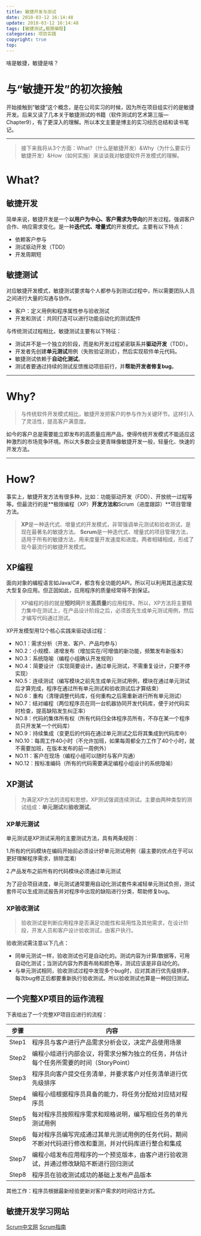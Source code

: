 ```yaml
---
title: 敏捷开发与测试
date: 2018-03-12 16:14:48
update: 2018-03-12 16:14:48
tags: [敏捷测试,极限编程]
categories: 项目实践
copyright: true
top:
---
```


啥是敏捷，敏捷是啥？

# 与“敏捷开发”的初次接触 #

开始接触到“敏捷”这个概念，是在公司实习的时候，因为所在项目组实行的是敏捷开发。后来又读了几本关于敏捷测试的书籍（软件测试的艺术第三版—Chapter9），有了更深入的理解。所以本文主要是博主的实习经历总结和读书笔记。

<!-- more -->
----------

>接下来我将从3个方面：What?（什么是敏捷开发）&Why（为什么要实行敏捷开发）&How（如何实施）来谈谈我对敏捷软件开发模式的理解。

# What? #

## 敏捷开发 ##
简单来说，敏捷开发是一个**以用户为中心、客户需求为导向**的开发过程。强调客户合作、响应需求变化。是一种**迭代式、增量式**的开发模式。主要有以下特点：

- 依赖客户参与
- 测试驱动开发（TDD）
- 开发周期短

## 敏捷测试 ##
对应敏捷开发模式，敏捷测试要求每个人都参与到测试过程中，所以需要团队人员之间进行大量的沟通与协作。

- 客户：定义用例和程序属性参与验收测试
- 开发和测试：共同打造可以进行功能自动化的测试配件

与传统测试过程相比，敏捷测试主要有以下特征：

- 测试并不是一个独立的阶段，而是和开发过程紧密联系并**驱动开发**（TDD）。
- 开发者先创建**单元测试**用例（失败验证测试），然后实现软件单元代码。
- 敏捷测试依赖于**自动化测试**。
- 测试者要通过持续的测试反馈推动项目前行，并**帮助开发者修复bug**。


----------
# Why? #

>与传统软件开发模式相比，敏捷开发把客户的参与作为关键环节。这样引入了灵活性，提高客户满意度。

如今的客户总是需要能立即发布的高质量应用产品，使得传统开发模式不能适应这种激烈的市场竞争环境。所以大多数企业更青睐像敏捷开发一般，轻量化、快速的开发方法。

----------
# How? #

事实上，敏捷开发方法有很多种，比如：功能驱动开发（FDD）、开放统一过程等等。但最流行的是**极限编程（XP）**开发方法和**Scrum（进度跟踪）**项目管理方法。

>**XP**是一种迭代式、增量式的开发模式，非常强调单元测试和验收测试，是现在最著名的敏捷方法。
>**Scrum**是一种迭代式、增量式的项目管理方法，适用于所有的敏捷方法，用来度量开发速度和进度。两者相辅相成，形成了现今最流行的敏捷开发模式。

## XP编程 ##

面向对象的编程语言如Java/C#，都含有全功能的API，所以可以利用其迅速实现大型复杂应用。但正因如此，应用程序的质量经常得不到保证。

>XP编程的目的就是**短时间**开发**高质量**的应用程序。所以，XP方法将主要精力集中在测试上，在产品设计阶段之后，必须首先生成单元测试用例，然后才编写代码通过测试。

XP开发模型用12个核心实践来驱动该过程：

- NO.1：需求分析（开发、客户、产品均参与）
- NO.2：小规模、递增发布（增加实在/可增值的新功能，频繁发布新版本）
- NO.3：系统隐喻（编程小组确认开发规则）
- NO.4：简要设计（实现简要设计，通过单元测试，不需重复设计，只要不停实现）
- NO.5：连续测试（编写模块之前先生成单元测试用例，模块在通过单元测试后才算完成，程序在通过所有单元测试和验收测试后才算结束）
- NO.6：重构（清理调整代码库，任何重构之后需重新进行所有单元测试）
- NO.7：结对编程（两位程序员在同一台机器协同开发代码库，便于对代码实时检查，提高缺陷发生纠正率）
- NO.8：代码的集体所有权（所有代码归全体程序员所有，不存在某一个程序员只开发某一个代码库）
- NO.9：持续集成（变更后的代码在通过单元测试之后将其集成到代码库中）
- NO.10：每周工作40小时（不允许加班，如果每周都全力工作了40个小时，就不需要加班，在版本发布的前一周例外）
- NO.11：客户在现场（编程小组可以随时与客户沟通）
- NO.12：按标准编码（所有的代码需要满足编程小组设计的系统隐喻）

## XP测试 ##

>为满足XP方法的流程和思想，XP测试强调连续测试。主要由两种类型的测试组成：**单元测试**和**验收测试**。

### XP单元测试 ###

单元测试是XP测试采用的主要测试方法，具有两条规则：

1.所有的代码模块在编码开始前必须设计好单元测试用例（最主要的优点在于可以更好理解程序需求，排除混淆）

2.产品发布之前所有的代码模块必须通过单元测试

为了迎合项目进度，单元测试通常要用自动化测试套件来减轻单元测试负担，测试套件可以生成测试报告并对程序中出现的缺陷进行分类，帮助修复bug。

### XP验收测试 ###

>验收测试是判断应用程序是否满足功能性和易用性及其他需求，在设计阶段，开发人员和客户设计验收测试，由客户执行。

验收测试需注意以下几点：

- 同单元测试一样，验收测试也可是自动化的。测试内容为计算/数据等，可用自动化测试；当测试内容为界面布局和颜色等，测试应该是非自动化的。
- 与单元测试相同，验收测试过程中发现多个bug时，应对其进行优先级排序，每次bug修正后都要重新执行验收测试。所以验收测试也算是一种回归测试。


## 一个完整XP项目的运作流程 ##

下表给出了一个完整XP项目应进行的流程：

步骤     | 内容
-------- | --- 
Step1 | 程序员与客户进行产品需求分析会议，决定产品使用场景
Step2 | 编程小组进行内部会议，将需求分解为独立的任务，并估计每个任务所需要的时间（StoryPoint）
Step3    | 程序员向客户提交任务清单，并要求客户对任务清单进行优先级排序
Step4  | 编程小组根据程序员具备的能力，将任务分配给对应结对程序员
Step5  | 每对程序员按照程序需求和规格说明，编写相应任务的单元测试用例
Step6  | 每对程序员编写完成通过其单元测试用例的任务代码，期间不断对代码进行修改和重测，并对代码库进行整合和集成
Step7  | 编程小组发布应用程序的一个预览版本，由客户进行验收测试，并通过修改缺陷不断进行回归测试
Step8  | 程序员在验收测试成功的基础上发布产品版本

其他工作：程序员根据最新经验更新对客户需求的时间估计方式。

## 敏捷开发学习网站 ##

[Scrum中文网](http://www.scrumcn.com/agile/scrum-knowledge-library/scrum.html#tab-id-1)
[Scrum指南](https://www.scrumguides.org/docs/scrumguide/v2017/2017-Scrum-Guide-Chinese-Simplified.pdf#zoom=100)
